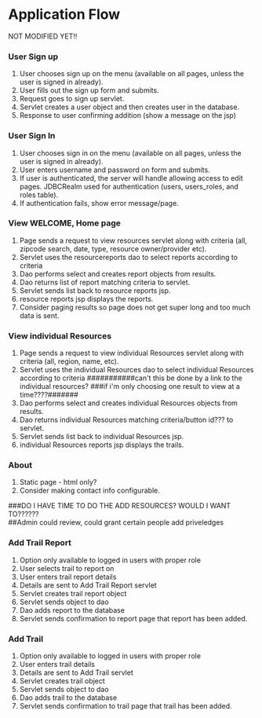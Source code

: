 # Application Flow
NOT MODIFIED YET!!

### User Sign up

1. User chooses sign up on the menu (available on all pages, unless the user
   is signed in already).
1. User fills out the sign up form and submits.
1. Request goes to sign up servlet.
1. Servlet creates a user object and then creates user in the database.
1. Response to user confirming addition (show a message on the jsp)

### User Sign In

1. User chooses sign in on the menu (available on all pages, unless the user
   is signed in already).
1. User enters username and password on form and submits.
1. If user is authenticated, the server will handle allowing access to edit
   pages.  JDBCRealm used for authentication (users, users_roles, and roles table).
1. If authentication fails, show error message/page.

### View WELCOME, Home page

1. Page sends a request to view resources servlet along with criteria
   (all, zipcode search, date, type, resource owner/provider  etc).
1. Servlet uses the resourcereports dao to select reports according to criteria
1. Dao performs select and creates report objects from results.
1. Dao returns list of report matching criteria to servlet.
1. Servlet sends list back to resource reports jsp.
1. resource reports jsp displays the reports.
1. Consider paging results so page does not get super long and too much data
   is sent.

### View individual Resources

1. Page sends a request to view individual Resources servlet along with criteria
   (all, region, name, etc).
1. Servlet uses the individual Resources dao to select individual Resources according to criteria
        ###########can't this be done by a link to the individual resources? 
         ###if i'm only choosing one result to view at a time????#######
1. Dao performs select and creates individual Resources objects from results.
1. Dao returns  individual Resources matching criteria/button id??? to servlet.
1. Servlet sends list back to individual Resources  jsp.
1. individual Resources reports jsp displays the trails.


### About

1. Static page - html only?
1. Consider making contact info configurable.





###DO I HAVE TIME TO DO THE ADD RESOURCES?  WOULD I WANT TO??????  
##Admin could review, could grant certain people add priveledges



###

### Add Trail Report
1. Option only available to logged in users with proper role
1. User selects trail to report on
1. User enters trail report details
1. Details are sent to Add Trail Report servlet
1. Servlet creates trail report object
1. Servlet sends object to dao
1. Dao adds report to the database
1. Servlet sends confirmation to report page that report has been added.

### Add Trail
1. Option only available to logged in users with proper role
1. User enters trail  details
1. Details are sent to Add Trail  servlet
1. Servlet creates trail  object
1. Servlet sends object to dao
1. Dao adds trail to the database
1. Servlet sends confirmation to trail page that trail has been added.








 